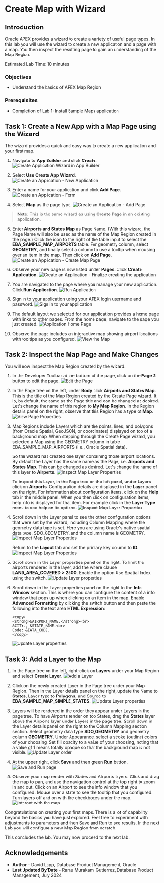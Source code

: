 # Create Map with Wizard

## Introduction

Oracle APEX provides a wizard to create a variety of useful page types. In this lab you will use the wizard to create a new application and a page with a map. You then inspect the resulting page to gain an understanding of the Map Region.

Estimated Lab Time: 10 minutes

### Objectives

* Understand the basics of APEX Map Region

### Prerequisites

* Completion of Lab 1: Install Sample Maps application

## Task 1: Create a New App with a Map Page using the Wizard

The wizard provides a quick and easy way to create a new application and your first map.

1. Navigate to **App Builder** and click **Create**.
    ![Create Application Wizard in App Builder](images/create-map-01.png)

2. Select **Use Create App Wizard**.
    ![Create an Application - New Application](images/create-map-02.png)

3. Enter a name for your application and click **Add Page**.
    ![Create an Application - Form](images/create-map-03-custom.png)

4. Select **Map** as the page type.
    ![Create an Application - Add Page](images/create-map-04.png)

>**Note**: This is the same wizard as using **Create Page** in an existing application.

5. Enter **Airports and States Map** as Page Name. (With this wizard, the Page Name will also be used as the name of the Map Region created in the page.)  Click the icon to the right of the table input to select the **EBA\_SAMPLE\_MAP\_AIRPORTS** table. For geometry column, select **GEOMETRY**, and finally select a column to use a tooltip when mousing over an item in the map. Then click on **Add Page**.
    ![Create an Application - Create Map Page](images/create-map-05-custom.png)

6. Observe your new page is now listed under **Pages**. Click **Create Application**.
    ![Create an Application - Finalize creating the application](images/create-map-06-custom.png)

7. You are navigated to the page where you manage your new application. Click **Run Application**.
    ![Run Application](images/create-map-07.png)

8. Sign in to your application using your APEX login username and password.
    ![Sign in to your application](images/create-map-08.png)

9. The default layout we selected for our application provides a home page with links to other pages. From the home page, navigate to the page you just created.
    ![Application Home Page](images/create-map-09-custom.png)

10. Observe the page includes an interactive map showing airport locations with tooltips as you configured.
    ![View the Map](images/create-map-10-custom.png)

## Task 2: Inspect the Map Page and Make Changes

You will now inspect the Map Region created by the wizard.

1. In the Developer Toolbar at the bottom of the page, click on the **Page 2** button to edit the page.
    ![Edit the Page](images/create-map-11-custom.png)

2. In the Page tree on the left, under **Body** click **Airports and States Map**. This is the title of the Map Region created by the Create Page wizard. It is, by default, the same as the Page title and can be changed as desired. Let's change the name of this region to **My Map Region**. In the Region details panel on the right, observe that this Region has a type of **Map**.
    ![View Page Properties](images/create-map-12-custom.png)

3. Map Regions include Layers which are the points, lines, and polygons (from Oracle Spatial, GeoJSON, or coordinates)  displayed on top of a background map. When stepping through the Create Page wizard, you selected a Map using the GEOMETRY column in table EBA\_SAMPLE\_MAP\_AIRPORTS (i e., Oracle Spatial data).

    So the wizard has created one layer containing those airport locations. By default the Layer has the same name as the Page, i.e. **Airports and States Map**. This can be changed as desired. 
    Let's change the name of this layer to **Airports**.
    ![Inspect Map Layer Properties](images/create-map-13-custom.png)

    To inspect this Layer, in the Page tree on the left panel, under Layers click on **Airports**. Configuration details are displayed in the **Layer** panel on the right. For information about configuration items, click on the **Help** tab in the middle panel. When you then click on configuration items, help info is displayed for that item. For example click in the **Layer Type** menu to see help on its options.
    ![Inspect Map Layer Properties](images/create-map-14-custom.png)

4. Scroll down in the Layer panel to see the other configuration options that were set by the wizard, including Column Mapping where the geometry data type is set. Here you are using Oracle's native spatial data type, SDO_GEOMETRY, and the column name is GEOMETRY.
    ![Inspect Map Layer Properties](images/create-map-15-custom.png)

    Return to the **Layout** tab and set the primary key column to **ID**.
    ![Inspect Map Layer Properties](images/create-map-16-custom.png)

5. Scroll down in the Layer properties panel on the right. To limit the airports rendered in the layer, add the where clause **LAND\_AREA\_COVERED > 2500**.  Enable the option Use Spatial Index using the switch.
    ![Update Layer properties](images/create-map-24-custom.png)

6. Scroll down in the Layer properties panel on the right to the **Info Window** section. This is where you can configure the content of a info window that pops up when clicking on an item in the map. Enable **Advanced Formatting** by clicking the switch button and then paste the following into the text area **HTML Expression**:

    ```
    <copy>
    <strong>&AIRPORT_NAME.</strong><br>
    &CITY., &STATE_NAME.<br>
    Code: &IATA_CODE.
    </copy>
    ```

    ![Update Layer properties](images/create-map-25a-custom.png)

## Task 3: Add a Layer to the Map

1. In the Page tree on the left, right-click on **Layers** under your Map Region and select **Create Layer**.
    ![Add a Layer](images/create-map-26-custom.png)

2. Click on the newly created Layer in the Page tree under your Map Region. Then in the Layer details panel on the right, update the Name to **States**, Layer type to **Polygons**, and Source to **EBA\_SAMPLE\_MAP\_SIMPLE\_STATES**.
    ![Update Layer properties](images/create-map-27-custom.png)

3. Layers will be rendered in the order they appear under Layers in the page tree. To have Airports render on top States, drag the **States** layer above the Airports layer under Layers in the page tree. Scroll down in the Layer details panel on the right to the Column Mapping section section. Select geometry data type **SDO\_GEOMETRY** and geometry column **GEOMETRY**. Under Appearance, select a stroke (outline) colors of your choosing. Set fill opacity to a value of your choosing, noting that a value of 1 means totally opaque so that the background map is not visible.
    ![Update Layer order](images/create-map-28.png)

4. At the upper right, click **Save** and then green **Run** button.
    ![Save and Run page](images/create-map-29.png)

5. Observe your map render with States and Airports layers. Click and drag the map to pan, and use the navigation control at the top right to zoom in and out. Click on an Airport to see the info window that you configured. Mouse over a state to see the tooltip that you configured. Turn layers off and on with the checkboxes under the map.
    ![Interact with the map](images/create-map-30.png)

Congratulations on creating your first maps. There is a lot of capability beyond the basics you have just explored. Feel free to experiment with adjustments to parameters and then Save and Run to see results. In the next Lab you will configure a new Map Region from scratch.

This concludes the lab. You may now proceed to the next lab.

## Acknowledgements

* **Author** - David Lapp, Database Product Management, Oracle
* **Last Updated By/Date**  - Ramu Murakami Gutierrez, Database Product Management, July 2024
